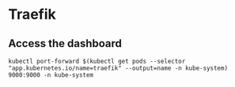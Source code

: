 # Traefik

## Access the dashboard


    kubectl port-forward $(kubectl get pods --selector "app.kubernetes.io/name=traefik" --output=name -n kube-system) 9000:9000 -n kube-system
